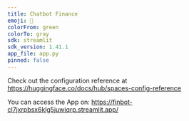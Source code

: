 ```yaml
---
title: Chatbot Finance
emoji: 🐢
colorFrom: green
colorTo: gray
sdk: streamlit
sdk_version: 1.41.1
app_file: app.py
pinned: false
---
```


Check out the configuration reference at https://huggingface.co/docs/hub/spaces-config-reference

You can access the App on:
https://finbot-cl7jxrpbsx6klg5juwiqrp.streamlit.app/
